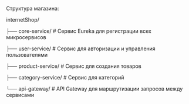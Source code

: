 Структура магазина:

internetShop/

├── core-service/              # Сервис Eureka для регистрации всех микросервисов 

├── user-service/              # Сервис для авторизации и управления пользователями

├── product-service/           # Сервис для создания товаров

├── category-service/          # Сервис для категорий

└── api-gateway/               # API Gateway для маршрутизации запросов между сервисами